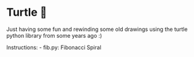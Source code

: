 # Turtle 🐢

Just having some fun and rewinding some old drawings using the turtle python library from some years ago :)

Instructions: 
    - fib.py: Fibonacci Spiral